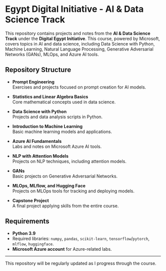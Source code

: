 # Egypt Digital Initiative - AI & Data Science Track

This repository contains projects and notes from the **AI & Data Science Track** under the **Digital Egypt Initiative**. This course, powered by Microsoft, covers topics in AI and data science, including Data Science with Python, Machine Learning, Natural Language Processing, Generative Adversarial Networks (GANs), MLOps, and Azure AI tools.

## Repository Structure

- **Prompt Engineering**  
  Exercises and projects focused on prompt creation for AI models.

- **Statistics and Linear Algebra Basics**  
  Core mathematical concepts used in data science.

- **Data Science with Python**  
  Projects and data analysis scripts in Python.

- **Introduction to Machine Learning**  
  Basic machine learning models and applications.

- **Azure AI Fundamentals**  
  Labs and notes on Microsoft Azure AI tools.

- **NLP with Attention Models**  
  Projects on NLP techniques, including attention models.

- **GANs**  
  Basic projects on Generative Adversarial Networks.

- **MLOps, MLflow, and Hugging Face**  
  Projects on MLOps tools for tracking and deploying models.

- **Capstone Project**  
  A final project applying skills from the entire course.

## Requirements

- **Python 3.9**
- Required libraries: `numpy`, `pandas`, `scikit-learn`, `tensorflow`/`pytorch`, `mlflow`, `huggingface`.
- **Microsoft Azure account** for Azure-related labs.

---

This repository will be regularly updated as I progress through the course.
